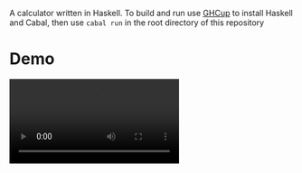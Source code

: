 A calculator written in Haskell. To build and run use [GHCup](https://www.haskell.org/ghcup/) to install Haskell and Cabal, then use `cabal run` in the root directory of this repository

# Demo

<video src="docs/calculatorDemo.mov" controls></video>